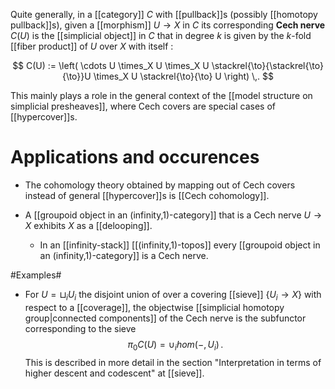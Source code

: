 
Quite generally, in a [[category]] $C$ with [[pullback]]s (possibly [[homotopy pullback]]s), given a [[morphism]] $U \to X$ in $C$ its corresponding **Cech nerve** $C(U)$ is the [[simplicial object]] in $C$ that in degree $k$ is given by the $k$-fold [[fiber product]] of $U$ over $X$ with itself :

$$
  C(U) :=
  \left(
    \cdots
    U \times_X U \times_X U 
   \stackrel{\to}{\stackrel{\to}{\to}}U \times_X U \stackrel{\to}{\to} U
  \right)
  \,.
$$

This mainly plays a role in the general context of the [[model structure on simplicial presheaves]], where Cech covers are special cases of [[hypercover]]s. 

# Applications and occurences  # 

* The cohomology theory obtained by mapping out of Cech covers instead of general [[hypercover]]s is [[Cech cohomology]].

* A [[groupoid object in an (infinity,1)-category]] that is a Cech nerve $U \to X$ exhibits $X$ as a [[delooping]].

  * In an [[infinity-stack]] [[(infinity,1)-topos]] every [[groupoid object in an (infinity,1)-category]] is a Cech nerve.


#Examples#

* For $U = \sqcup_i U_i$ the disjoint union of over a covering [[sieve]] $\{U_i \to X\}$ with respect to a [[coverage]], the objectwise [[simplicial homotopy group|connected components]] of the Cech nerve is the subfunctor corresponding to the sieve
  $$
    \pi_0 C(U) = \cup_i hom(-,U_i)
    \,.
  $$
  This is described in more detail in the section "Interpretation in terms of higher descent and codescent" at [[sieve]].